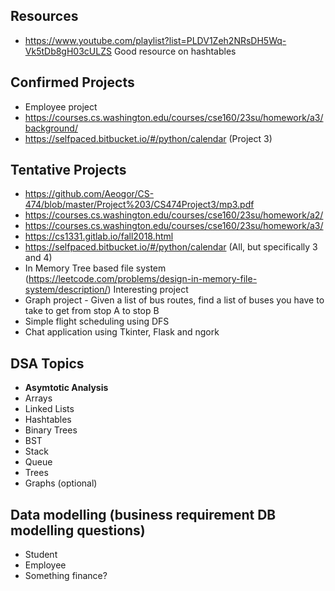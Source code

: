 ## Resources

- https://www.youtube.com/playlist?list=PLDV1Zeh2NRsDH5Wq-Vk5tDb8gH03cULZS Good resource on hashtables


## Confirmed Projects
- Employee project
- https://courses.cs.washington.edu/courses/cse160/23su/homework/a3/background/
- https://selfpaced.bitbucket.io/#/python/calendar (Project 3)


## Tentative Projects
- https://github.com/Aeogor/CS-474/blob/master/Project%203/CS474Project3/mp3.pdf
- https://courses.cs.washington.edu/courses/cse160/23su/homework/a2/
- https://courses.cs.washington.edu/courses/cse160/23su/homework/a3/
- https://cs1331.gitlab.io/fall2018.html
- https://selfpaced.bitbucket.io/#/python/calendar (All, but specifically 3 and 4)
- In Memory Tree based file system (https://leetcode.com/problems/design-in-memory-file-system/description/) Interesting project
- Graph project - Given a list of bus routes, find a list of buses you have to take to get from stop A to stop B
- Simple flight scheduling using DFS
- Chat application using Tkinter, Flask and ngork

## DSA Topics
- **Asymtotic Analysis**
- Arrays
- Linked Lists
- Hashtables
- Binary Trees
- BST
- Stack 
- Queue
- Trees
- Graphs (optional)

## Data modelling (business requirement DB modelling questions)
- Student
- Employee
- Something finance?